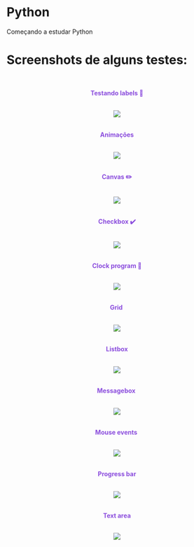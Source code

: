 # Python
Começando a estudar Python 

# Screenshots de alguns testes:
<div align="center">
  <br><p><strong><span style="color: #8b4ddd;">Testando labels 🔖</span></strong></p><br>
  <img align="center" src="https://github.com/xndrxssx/PythonFirstSteps/assets/111080553/7ea49edc-c51c-4ad3-9fd6-99078263c71e"/>
</div>
<div align="center">
  <br><p><strong><span style="color: #8b4ddd;">Anima&ccedil;&otilde;es</span></strong></p><br>
  <img src="https://github.com/xndrxssx/PythonFirstSteps/assets/111080553/ca5ffecb-9a46-4516-8a2b-71cf0ed56b6a"/>
</div>
<div align="center">
  <br><p><strong><span style="color: #8b4ddd;">Canvas ✏️</span></strong></p><br>
  <img src="https://github.com/xndrxssx/PythonFirstSteps/assets/111080553/cd98edfe-56d3-4833-91aa-f780d1af7c69"/>
</div>
<div align="center">
  <br><p><strong><span style="color: #8b4ddd;">Checkbox ✔️</span></strong></p><br>
  <img src="https://github.com/xndrxssx/PythonFirstSteps/assets/111080553/40274954-5c8b-40f4-91c3-f6228b37d025"/>
</div>
<div align="center">
  <br><p><strong><span style="color: #8b4ddd;">Clock program 📅</span></strong></p><br>
  <img src="https://github.com/xndrxssx/PythonFirstSteps/assets/111080553/4263a4b2-0f61-46dc-809a-b304259bf6cf"/>
  </div>
<div align="center">
  <br><p><strong><span style="color: #8b4ddd;">Grid&nbsp;</span></strong></p><br>
  <img src="https://github.com/xndrxssx/PythonFirstSteps/assets/111080553/62c3a75f-4f50-44e2-86e3-682e8c0e0e47"/>
</div>
<div align="center">
  <br><p><strong><span style="color: #8b4ddd;">Listbox</span></strong></p><br>
  <img src="https://github.com/xndrxssx/PythonFirstSteps/assets/111080553/6a83a9d4-49a1-424f-9e6d-d50694df66e6"/>
</div>
<div align="center">
  <br><p><strong><span style="color: #8b4ddd;">Messagebox&nbsp;</span></strong></p><br>
  <img src="https://github.com/xndrxssx/PythonFirstSteps/assets/111080553/5d94d4aa-50d4-439f-a383-b5c81912d137"/>
</div>
<div align="center">
  <br><p><strong><span style="color: #8b4ddd;">Mouse events&nbsp;</span></strong></p><br>
  <img src="https://github.com/xndrxssx/PythonFirstSteps/assets/111080553/32e8a5b5-d652-47c1-89d9-65034119523b"/>
</div>
<div align="center">
  <br><p><strong><span style="color: #8b4ddd;">Progress bar</span></strong></p><br>
  <img src="https://github.com/xndrxssx/PythonFirstSteps/assets/111080553/4a352c5f-00d3-492f-a590-89545f82bb06"/>
  </div>
<div align="center">
  <br><p><strong><span style="color: #8b4ddd;">Text area</span></strong></p><br>
  <img src="https://github.com/xndrxssx/PythonFirstSteps/assets/111080553/0d35770e-3905-4737-823d-9dbdee25dc5c"/>
  </div>


